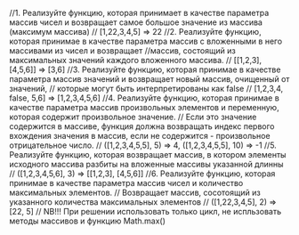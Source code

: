 //1. Реализуйте функцию, которая принимает в качестве параметра массив чисел и возвращает самое большое значение из массива (максимум массива)
// [1,22,3,4,5] => 22
//2. Реализуйте функцию, которая принимае в качестве параметра массив с вложенными в него массивами из чисел и возвращает
//массив, состоящий из максимальных значений каждого вложенного массива.
// [[1,2,3], [4,5,6]] => [3,6]
//3. Реализуйте функцию, которая принимае в качестве параметра массив значений и возвращает новый массив, очищенный от значений,
// которые могут быть интерпретированы как false
// [1,2,3,4, false, 5,6] => [1,2,3,4,5,6]
//4. Реализуйте функцию, которая принимае в качестве параметра массив произвольных элементов и переменную, которая содержит произвольное значение.
// Если это значение содержится в массиве, функция должна возвращать индекс первого вхождения значения в массив, если не содержится - произвольное отрицательное число.
// ([1,2,3,4,5,5], 5) => 4, ([1,2,3,4,5,5], 10) => -1
//5. Реализуйте функцию, которая возвращает массив, в котором элементы исходного массива разбиты на вложенные массивы указанной длинны
// ([1,2,3,4,5,6], 3) => [[1,2,3], [4,5,6]]
//6. Реализуйте функцию, которая принимае в качестве параметра массив чисел и количество максимальных элементов.
// Возвращает массив, сосотоящий из указанного количества максимальных элементов
// ([1,22,3,4,5], 2) => [22, 5]
// NB!!! При решении использовать только цикл, не испльзовать методы массивов и функцию Math.max()
